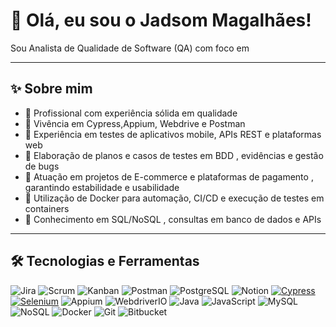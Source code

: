 # 👋​ Olá, eu sou o Jadsom Magalhães!

Sou Analista de Qualidade de Software (QA) com foco em 

---

## ✨ Sobre mim

- 🚀 Profissional com experiência sólida em qualidade
- 🧪 Vivência em Cypress,Appium, Webdrive e Postman
- 📱 Experiência em testes de aplicativos mobile, APIs REST e plataformas web
- 📝 Elaboração de planos e casos de testes em BDD , evidências e gestão de bugs
- 📌 Atuação em projetos de E-commerce e plataformas de pagamento , garantindo estabilidade e usabilidade
- 🐳 Utilização de Docker para automação, CI/CD e execução de testes em containers
- 🔧 Conhecimento em SQL/NoSQL , consultas em banco de dados e APIs

---

## 🛠️ Tecnologias e Ferramentas

![Jira](https://img.shields.io/badge/-Jira-0052CC?style=flat&logo=jira&logoColor=white)
![Scrum](https://img.shields.io/badge/-Scrum-6DB33F?style=flat&logo=scrumalliance&logoColor=white)
![Kanban](https://img.shields.io/badge/-Kanban-FFB13B?style=flat&logo=trello&logoColor=white)
![Postman](https://img.shields.io/badge/-Postman-FF6C37?style=flat&logo=postman&logoColor=white)
![PostgreSQL](https://img.shields.io/badge/-PostgreSQL-336791?style=flat&logo=postgresql&logoColor=white)
![Notion](https://img.shields.io/badge/-Notion-000000?style=flat&logo=notion&logoColor=white)
[![Cypress](https://img.shields.io/badge/Cypress-17202C?style=flat&logo=cypress&logoColor=white)](https://www.cypress.io/)
[![Selenium](https://img.shields.io/badge/Selenium-43B02A?style=flat&logo=selenium&logoColor=white)](https://www.selenium.dev/)
![Appium](https://img.shields.io/badge/-Appium-6C4ADC?style=flat&logo=appium&logoColor=white)
![WebdriverIO](https://img.shields.io/badge/-Webdriver.io-3B3B3B?style=flat&logo=webdriverio&logoColor=white)
![Java](https://img.shields.io/badge/-Java-ED8B00?style=flat&logo=openjdk&logoColor=white)
![JavaScript](https://img.shields.io/badge/-JavaScript-F7DF1E?style=flat&logo=javascript&logoColor=black)
![MySQL](https://img.shields.io/badge/-MySQL-4479A1?style=flat&logo=mysql&logoColor=white)
![NoSQL](https://img.shields.io/badge/-NoSQL-005571?style=flat&logo=mongodb&logoColor=white)
![Docker](https://img.shields.io/badge/-Docker-2496ED?style=flat&logo=docker&logoColor=white)
![Git](https://img.shields.io/badge/-Git-F05032?style=flat&logo=git&logoColor=white)
![Bitbucket](https://img.shields.io/badge/-Bitbucket-0052CC?style=flat&logo=bitbucket&logoColor=white)
